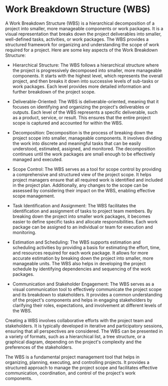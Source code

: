 # Work Breakdown Structure (WBS) 

A Work Breakdown Structure (WBS) is a hierarchical decomposition of a project into smaller, more manageable components or work packages. It is a visual representation that breaks down the project deliverables into smaller, well-defined tasks, activities, or work packages. The WBS provides a structured framework for organizing and understanding the scope of work required for a project. Here are some key aspects of the Work Breakdown Structure:

* Hierarchical Structure: The WBS follows a hierarchical structure where the project is progressively decomposed into smaller, more manageable components. It starts with the highest level, which represents the overall project, and then breaks it down into successive levels of sub-tasks or work packages. Each level provides more detailed information and further breakdown of the project scope.

* Deliverable-Oriented: The WBS is deliverable-oriented, meaning that it focuses on identifying and organizing the project's deliverables or outputs. Each level of the WBS represents a specific deliverable, such as a product, service, or result. This ensures that the entire project scope is captured and accounted for within the WBS.

* Decomposition: Decomposition is the process of breaking down the project scope into smaller, manageable components. It involves dividing the work into discrete and meaningful tasks that can be easily understood, estimated, assigned, and monitored. The decomposition continues until the work packages are small enough to be effectively managed and executed.

* Scope Control: The WBS serves as a tool for scope control by providing a comprehensive and structured view of the project scope. It helps project managers ensure that all required work is identified and included in the project plan. Additionally, any changes to the scope can be assessed by considering their impact on the WBS, enabling effective scope management.

* Task Identification and Assignment: The WBS facilitates the identification and assignment of tasks to project team members. By breaking down the project into smaller work packages, it becomes easier to define specific tasks and allocate responsibilities. Each work package can be assigned to an individual or team for execution and monitoring.

* Estimation and Scheduling: The WBS supports estimation and scheduling activities by providing a basis for estimating the effort, time, and resources required for each work package. It allows for more accurate estimation by breaking down the project into smaller, more manageable units. The WBS also helps in developing the project schedule by identifying dependencies and sequencing of the work packages.

* Communication and Stakeholder Engagement: The WBS serves as a visual communication tool to effectively communicate the project scope and its breakdown to stakeholders. It provides a common understanding of the project's components and helps in engaging stakeholders by clarifying their roles, expectations, and involvement at different levels of the WBS.

Creating a WBS involves collaborative efforts with the project team and stakeholders. It is typically developed in iterative and participatory sessions, ensuring that all perspectives are considered. The WBS can be presented in a variety of formats, such as a hierarchical list, a tree structure, or a graphical diagram, depending on the project's complexity and the preferences of the stakeholders.

The WBS is a fundamental project management tool that helps in organizing, planning, executing, and controlling projects. It provides a structured approach to manage the project scope and facilitates effective communication, coordination, and control of the project's work components.